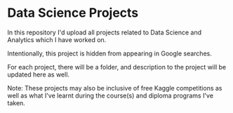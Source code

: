 # Data Science Projects

In this repository I'd upload all projects related to Data Science and Analytics which I have worked on. 

Intentionally, this project is hidden from appearing in Google searches. 

For each project, there will be a folder, and description to the project will be updated here as well. 

Note: These projects may also be inclusive of free Kaggle competitions as well as what I've learnt during the course(s) and diploma programs I've taken. 
